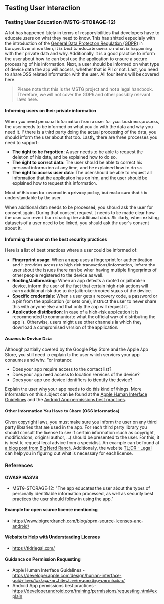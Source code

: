 ## Testing User Interaction

### Testing User Education (MSTG-STORAGE-12)

A lot has happened lately in terms of responsibilities that developers have to educate users on what they need to know.
This has shifted especially with the introduction of the [General Data Protection Regulation (GDPR)](https://gdpr-info.eu/ "GDPR") in Europe. Ever since then, it is best to educate users on what is happening with their private data and why.
Additionally, it is a good practice to inform the user about how he can best use the application to ensure a secure processing of his information.
Next, a user should be informed on what type of device data the app will access, whether that is PII or not.
Last, you need to share OSS related information with the user.
All four items will be covered here.

> Please note that this is the MSTG project and not a legal handbook. Therefore, we will not cover the GDPR and other possibly relevant laws here.

#### Informing users on their private information

When you need personal information from a user for your business process, the user needs to be informed on what you do with the data and why you need it. If there is a third party doing the actual processing of the data, you should inform the user about that too. Lastly, there are three processes you need to support:

- **The right to be forgotten**: A user needs to be able to request the deletion of his data, and be explained how to do so.
- **The right to correct data**: The user should be able to correct his personal information at any time, and be explained how to do so.
- **The right to access user data**: The user should be able to request all information that the application has on him, and the user should be explained how to request this information.

Most of this can be covered in a privacy policy, but make sure that it is understandable by the user.

When additional data needs to be processed, you should ask the user for consent again. During that consent request it needs to be made clear how the user can revert from sharing the additional data. Similarly, when existing datasets of a user need to be linked, you should ask the user's consent about it.

#### Informing the user on the best security practices

Here is a list of best practices where a user could be informed of:

- **Fingerprint usage**: When an app uses a fingerprint for authentication and it provides access to high risk transactions/information, inform the user about the issues there can be when having multiple fingerprints of other people registered to the device as well.
- **Rooting/Jailbreaking**: When an app detects a rooted or jailbroken device, inform the user of the fact that certain high-risk actions will carry additional risk due to the jailbroken/rooted status of the device.
- **Specific credentials**: When a user gets a recovery code, a password or a pin from the application (or sets one), instruct the user to never share this with anyone else and that only the app will request it.
- **Application distribution**: In case of a high-risk application it is recommended to communicate what the official way of distributing the app is. Otherwise, users might use other channels in which they download a compromised version of the application.

#### Access to Device Data

Although partially covered by the Google Play Store and the Apple App Store, you still need to explain to the user which services your app consumes and why. For instance:

- Does your app require access to the contact list?
- Does your app need access to location services of the device?
- Does your app use device identifiers to identify the device?

Explain the user why your app needs to do this kind of things. More information on this subject can be found at the [Apple Human Interface Guidelines](https://developer.apple.com/design/human-interface-guidelines/ios/app-architecture/requesting-permission/ "Apple Human Interface Guidelines") and the [Android App permissions best practices](https://developer.android.com/training/permissions/requesting.html#explain "Android App permissions best practices").

#### Other Information You Have to Share (OSS Information)

Given copyright laws, you must make sure you inform the user on any third party libraries that are used in the app. For each third party library you should consult the license to see if certain information (such as copyright, modifications, original author, ...) should be presented to the user. For this, it is best to request legal advice from a specialist. An example can be found at [a blog post from Big Nerd Ranch](https://www.bignerdranch.com/blog/open-source-licenses-and-android/ "Example on license overview"). Additionally, the website [TL;DR - Legal](https://tldrlegal.com/ "TL;DR - Legal") can help you in figuring out what is necessary for each license.

### References

#### OWASP MASVS

- MSTG-STORAGE-12: "The app educates the user about the types of personally identifiable information processed, as well as security best practices the user should follow in using the app."

#### Example for open source license mentioning

- <https://www.bignerdranch.com/blog/open-source-licenses-and-android/>

#### Website to Help with Understanding Licenses

- <https://tldrlegal.com/>

#### Guidance on Permission Requesting

- Apple Human Interface Guidelines - <https://developer.apple.com/design/human-interface-guidelines/ios/app-architecture/requesting-permission/>
- Android App permissions best practices - <https://developer.android.com/training/permissions/requesting.html#explain>
